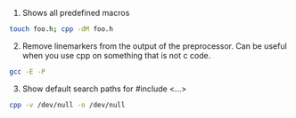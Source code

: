 1) Shows all predefined macros
```bash
touch foo.h; cpp -dM foo.h
```
2) Remove linemarkers from the output of the preprocessor. 
Can be useful when you use cpp on something that is not c code.
```bash
gcc -E -P
```
3) Show default search paths for #include <...>
```bash
cpp -v /dev/null -o /dev/null
```

